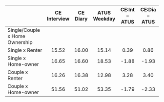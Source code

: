 
|                      | CE<br>Interview |  CE<br>Diary | ATUS<br>Weekday | CE:Int &minus; ATUS | CE:Dia &minus; ATUS |
| -------------------- | :----------: | :----------: | :----------: | :----------: | :----------: |
| Single/Couple x Home Ownership |              |              |              |              |              |
| Single x Renter      |        15.52 |        16.00 |        15.14 |         0.39 |         0.86 |
| Single x Home-owner  |        16.65 |        16.60 |        18.53 |        -1.88 |        -1.93 |
| Couple x Renter      |        16.26 |        16.38 |        12.98 |         3.28 |         3.40 |
| Couple x Home-owner  |        51.56 |        51.02 |        53.35 |        -1.79 |        -2.33 |

